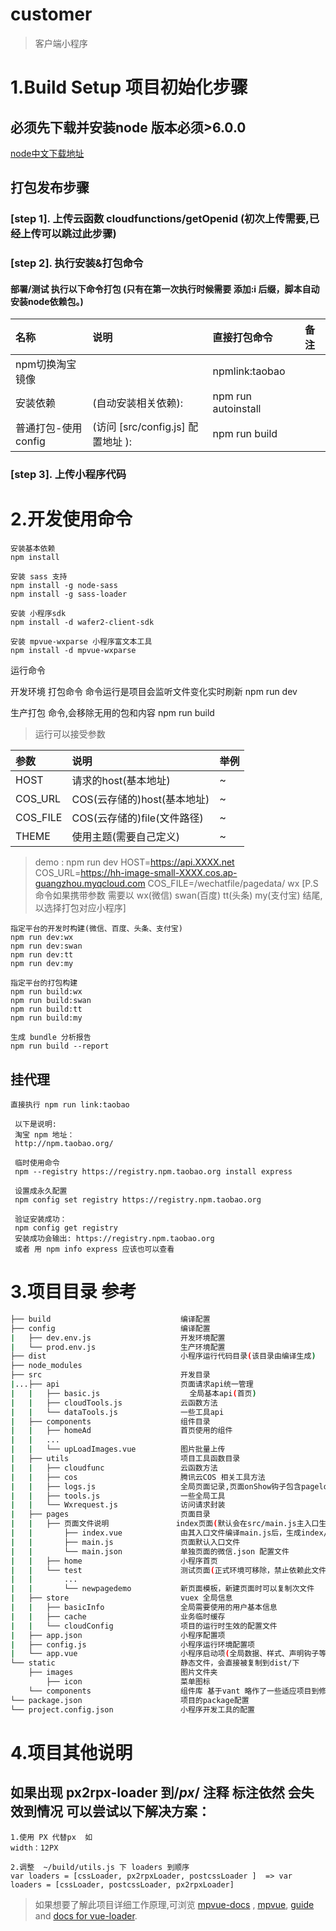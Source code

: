 # customer

> 客户端小程序

# 1.Build Setup 项目初始化步骤


## 必须先下载并安装node  版本必须>6.0.0
[node中文下载地址](http://nodejs.cn/download/)

## 打包发布步骤
###  [step 1]. 上传云函数 cloudfunctions/getOpenid (初次上传需要,已经上传可以跳过此步骤)
### [step 2]. 执行安装&打包命令

#### 部署/测试 执行以下命令打包 (只有在第一次执行时候需要 添加:i 后缀，脚本自动安装node依赖包。)

| 名称 | 说明 | 直接打包命令 | 备注
| :--------------- | :---------------------------------| :------------ |:---------------
| npm切换淘宝镜像 | | npmlink:taobao | 
| 安装依赖 | (自动安装相关依赖):| npm run autoinstall | 
| 普通打包-使用config | (访问 [src/config.js] 配置地址 ):| npm run build | 

### [step 3]. 上传小程序代码

#  2.开发使用命令
```
安装基本依赖
npm install

安装 sass 支持
npm install -g node-sass
npm install -g sass-loader

安装 小程序sdk
npm install -d wafer2-client-sdk

安装 mpvue-wxparse 小程序富文本工具
npm install -d mpvue-wxparse

```

运行命令

开发环境 打包命令 命令运行是项目会监听文件变化实时刷新
npm run dev

生产打包 命令,会移除无用的包和内容
npm run build

> 运行可以接受参数 

| 参数 | 说明 | 举例 
| :--------------- | :------------| :------------------------ 
| HOST | 请求的host(基本地址) | ~
| COS_URL | COS(云存储的)host(基本地址) | ~
| COS_FILE | COS(云存储的)file(文件路径) | ~
| THEME | 使用主题(需要自己定义) | ~

> demo : npm run dev HOST=https://api.XXXX.net COS_URL=https://hh-image-small-XXXX.cos.ap-guangzhou.myqcloud.com COS_FILE=/wechatfile/pagedata/ wx
> [P.S 命令如果携带参数 需要以 wx(微信) swan(百度) tt(头条) my(支付宝) 结尾,以选择打包对应小程序]

```
指定平台的开发时构建(微信、百度、头条、支付宝)
npm run dev:wx
npm run dev:swan
npm run dev:tt
npm run dev:my

指定平台的打包构建
npm run build:wx
npm run build:swan
npm run build:tt
npm run build:my

生成 bundle 分析报告
npm run build --report
```
## 挂代理

```
直接执行 npm run link:taobao

 以下是说明:
 淘宝 npm 地址：
 http://npm.taobao.org/

 临时使用命令
 npm --registry https://registry.npm.taobao.org install express

 设置成永久配置
 npm config set registry https://registry.npm.taobao.org

 验证安装成功：
 npm config get registry
 安装成功会输出: https://registry.npm.taobao.org
 或者 用 npm info express 应该也可以查看
```

# 3.项目目录 参考

```bash
├── build                             编译配置  
├── config                            编译配置  
|   ├── dev.env.js                    开发环境配置
|   └── prod.env.js                   生产环境配置
├── dist                              小程序运行代码目录(该目录由编译生成) 
├── node_modules
├── src                               开发目录  
|...├── api                           页面请求api统一管理  
|   |   ├── basic.js                    全局基本api(首页)
|   |   ├── cloudTools.js             云函数方法
|   |   └── dataTools.js              一些工具api
|   ├── components                    组件目录  
|   |   ├── homeAd                    首页使用的组件
|   |   ...
|   |   └── upLoadImages.vue          图片批量上传
|   ├── utils                         项目工具函数目录  
|   |   ├── cloudfunc                 云函数方法
|   |   ├── cos                       腾讯云COS 相关工具方法
|   |   ├── logs.js                   全局页面记录,页面onShow钩子包含pagelogs方法将记录访问
|   |   ├── tools.js                  一些全局工具
|   |   └── Wxrequest.js              访问请求封装
|   ├── pages                         页面目录  
|   |   ├── 页面文件说明               index页面(默认会在src/main.js主入口生成pages配置，路径为pages/index/main)  
|   |       ├── index.vue             由其入口文件编译main.js后，生成index/main.js、index/main.wxml和index/main.wxss文件  
|   |       ├── main.js               页面默认入口文件  
|   |       └── main.json             单独页面的微信.json 配置文件  
|   |   ├── home                      小程序首页
|   |   └── test                      测试页面(正式环境可移除，禁止依赖此文件夹内内容) 包含 componentsDemo 组件demo
|   |       ...
|   |       └── newpagedemo           新页面模板，新建页面时可以复制次文件
|   ├── store                         vuex 全局信息
|   |   ├── basicInfo                 全局需要使用的用户基本信息
|   |   ├── cache                     业务临时缓存
|   |   └── cloudConfig               项目的运行时生效的配置文件
|   ├── app.json                      小程序配置项  
|   ├── config.js                     小程序运行环境配置项  
|   └── app.vue                       小程序启动项(全局数据、样式、声明钩子等;经build后,会在dist目录下生成app.js、app.json和app.wxss文件)  
└── static                            静态文件，会直接被复制到dist/下  
    ├── images                        图片文件夹
        ├── icon                      菜单图标
    └── components                    组件库 基于vant 略作了一些适应项目到修改
└── package.json                      项目的package配置  
└── project.config.json               小程序开发工具的配置  
```
# 4.项目其他说明
## 如果出现 px2rpx-loader 到/_px_/ 注释 标注依然 会失效到情况 可以尝试以下解决方案：

```
1.使用 PX 代替px  如
width：12PX

2.调整  ~/build/utils.js 下 loaders 到顺序
var loaders = [cssLoader, px2rpxLoader, postcssLoader ]  => var loaders = [cssLoader, postcssLoader, px2rpxLoader]
```

>如果想要了解此项目详细工作原理,可浏览
>[mpvue-docs](http://mpvue.com/) ,
>[mpvue](https://github.com/Meituan-Dianping/mpvue),
>[guide](http://vuejs-templates.github.io/webpack/) and [docs for vue-loader](http://vuejs.github.io/vue-loader).
